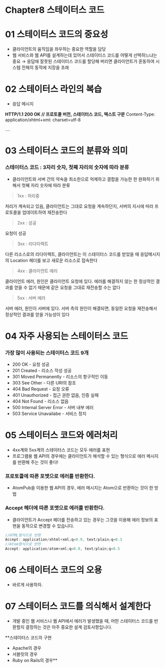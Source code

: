 # Chapter8 스테이터스 코드

# 01 스테이터스 코드의 중요성

- 클라이언트의 움직임을 좌우하는 중요한 역할을 담당
- 웹 서비스와 웹 API를 설계하는데 있어서 스테이터스 코드를 어떻게 선택하느냐는 중요 → 응답에 잘못된 스테이터스 코드를 할당해 버리면 클라이언트가 혼동하여 시스템 전체의 동작에 지장을 초래

# 02 스테이터스 라인의 복습

- 응답 메시지

**HTTP/1.1 200 OK
// 프로토콜 버전, 스테이터스 코드, 텍스트 구문**
Content-Type: application/xhtml+xml: charset=utf-8

<html xmlns="http://www.w3.org/1999/xhtml">
....
</html>

# 03 스테이터스 코드의 분류와 의미

### 스테이터스 코드 : 3자리 숫자, 첫째 자리의 숫자에 따라 분류

- 클라이언트와 서버 간의 약속을 최소한으로 억제하고 결합을 가능한 한 완화하기 위해서 첫째 자리 숫자에 따라 분류

> 1xx : 처리중

처리가 계속되고 있음, 클라이언트는 그대로 요청을 계속하던지, 서버의 지시에 따라 프로토콜을 업데이트하여 재전송한다

> 2xx : 성공

요청이 성공

> 3xx : 리다이렉트

다른 리소스로의 리다이렉트, 클라이언트는 이 스테이터스 코드를 받았을 때 응답메시지의 Location 헤더를 보고 새로운 리소스로 접속한다

> 4xx : 클라이언트 에러

클라이언트 에러, 원인은 클라이언트 요청에 있다. 에러를 해결하지 않는 한 정상적인 결과를 얻을 수 없기 때문에 같은 요청을 그대로 재전송할 수는 없다

> 5xx : 서버 에러

서버 에러, 원인이 서버에 있다. 서버 측의 원인이 해결되면, 동일한 요청을 재전송해서 정상적인 결과를 얻을 가능성이 있다

# 04 자주 사용되는 스테이터스 코드

### 가장 많이 사용되는 스테이터스 코드 9개

- 200 OK - 요청 성공
- 201 Created - 리소스 작성 성공
- 301 Moved Permanently - 리소스의 항구적인 이동
- 303 See Other - 다른 URI의 참조
- 404 Bad Request - 요청 오류
- 401 Unauthorized - 접근 권한 없음, 인증 실패
- 404 Not Found - 리소스 없음
- 500 Internal Server Error - 서버 내부 에러
- 503 Service Unavailabe - 서비스 정지

# 05 스테이터스 코드와 에러처리

- 4xx계와 5xx계의 스테이터스 코드는 모두 에러를 표현
- 프로그램용 웹 API의 경우에는 클라이언트가 해석할 수 있는 형식으로 에러 메시지를 반환해 주는 것이 좋다!

### 프로토콜에 따른 포맷으로 에러를 반환한다.

- AtomPub을 이용한 웹 API의 경우, 에러 메시지는 Atom으로 반환하는 것이 한 방법

### Accept 헤더에 따른 포맷으로 에러를 반환한다.

- 클라이언트가 Accept 헤더를 전송하고 있는 경우는 그것을 이용해 에러 정보의 표현을 동적으로 변경할 수 있습니다.

```java
//HTML형식으로 반환
Accept: application/xhtml+xml;q=0.9, text/plain;q=0.3
//Atom형식으로 반한
Accept: application/atom+xml;q=0.9, text/plain;q=0.5
```

# 06 스테이터스 코드의 오용

- 바르게 사용하자.

# 07 스테이터스 코드를 의식해서 설계한다

- 개발 중인 웹 서비스나 웹 API에서 에러가 발생했을 때, 어떤 스테이터스 코드를 반환할지 결정하는 것은 아주 중요한 설계 검토사항입니다.

**스테이터스 코드의 구현
- Apache의 경우
- 서블릿의 경우
- Ruby on Rails의 경우**